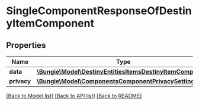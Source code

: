 # SingleComponentResponseOfDestinyItemComponent

## Properties
Name | Type | Description | Notes
------------ | ------------- | ------------- | -------------
**data** | [**\Bungie\Model\DestinyEntitiesItemsDestinyItemComponent**](DestinyEntitiesItemsDestinyItemComponent.md) |  | [optional] 
**privacy** | [**\Bungie\Model\ComponentsComponentPrivacySetting**](ComponentsComponentPrivacySetting.md) |  | [optional] 

[[Back to Model list]](../README.md#documentation-for-models) [[Back to API list]](../README.md#documentation-for-api-endpoints) [[Back to README]](../README.md)


